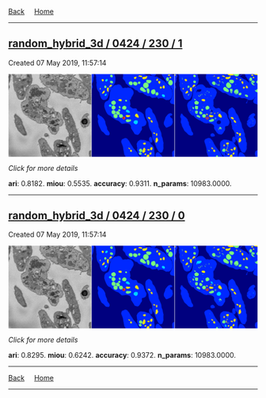 
[Back](..)&nbsp;&nbsp;&nbsp;&nbsp;&nbsp;[Home](https://leapmanlab.github.io/snapshots)

---

<div class="summary"><a href="1"><h2>random_hybrid_3d / 0424 / 230 / 1</h2></a><p>Created 07 May 2019, 11:57:14
</p><a href="1"><img src="1/media/summary.png" align="center"></a><p>
<i>Click for more details</i>
</p></div>

**ari**: 0.8182. **miou**: 0.5535. **accuracy**: 0.9311. **n_params**: 10983.0000. 

---

<div class="summary"><a href="0"><h2>random_hybrid_3d / 0424 / 230 / 0</h2></a><p>Created 07 May 2019, 11:57:14
</p><a href="0"><img src="0/media/summary.png" align="center"></a><p>
<i>Click for more details</i>
</p></div>

**ari**: 0.8295. **miou**: 0.6242. **accuracy**: 0.9372. **n_params**: 10983.0000. 

---

[Back](..)&nbsp;&nbsp;&nbsp;&nbsp;&nbsp;[Home](https://leapmanlab.github.io/snapshots)

---